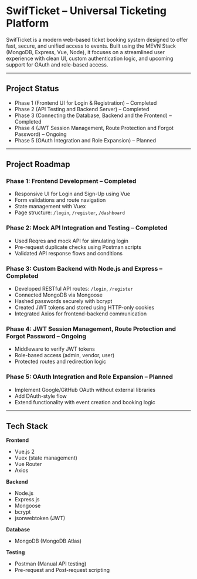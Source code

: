 # SwifTicket – Universal Ticketing Platform

SwifTicket is a modern web-based ticket booking system designed to offer fast, secure, and unified access to events. Built using the MEVN Stack (MongoDB, Express, Vue, Node), it focuses on a streamlined user experience with clean UI, custom authentication logic, and upcoming support for OAuth and role-based access.

---

## Project Status

- Phase 1 (Frontend UI for Login & Registration) – Completed
- Phase 2 (API Testing and Backend Server) – Completed
- Phase 3 (Connecting the Database, Backend and the Frontend) – Completed
- Phase 4 (JWT Session Management, Route Protection and Forgot Password) – Ongoing
- Phase 5 (OAuth Integration and Role Expansion) – Planned

---

## Project Roadmap

### Phase 1: Frontend Development – Completed
- Responsive UI for Login and Sign-Up using Vue
- Form validations and route navigation
- State management with Vuex
- Page structure: `/login`, `/register`, `/dashboard`

### Phase 2: Mock API Integration and Testing – Completed
- Used Reqres and mock API for simulating login
- Pre-request duplicate checks using Postman scripts
- Validated API response flows and conditions

### Phase 3: Custom Backend with Node.js and Express – Completed
- Developed RESTful API routes: `/login`, `/register`
- Connected MongoDB via Mongoose
- Hashed passwords securely with bcrypt
- Created JWT tokens and stored using HTTP-only cookies
- Integrated Axios for frontend-backend communication

### Phase 4: JWT Session Management, Route Protection and Forgot Password – Ongoing
- Middleware to verify JWT tokens
- Role-based access (admin, vendor, user)
- Protected routes and redirection logic

### Phase 5: OAuth Integration and Role Expansion – Planned
- Implement Google/GitHub OAuth without external libraries
- Add DAuth-style flow
- Extend functionality with event creation and booking logic

---

## Tech Stack

**Frontend**
- Vue.js 2
- Vuex (state management)
- Vue Router
- Axios

**Backend**
- Node.js
- Express.js
- Mongoose
- bcrypt
- jsonwebtoken (JWT)

**Database**
- MongoDB (MongoDB Atlas)

**Testing**
- Postman (Manual API testing)
- Pre-request and Post-request scripting
